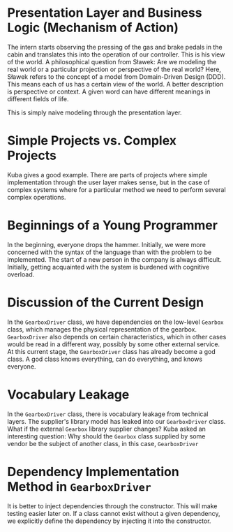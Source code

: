 # Presentation Layer and Business Logic (Mechanism of Action)

The intern starts observing the pressing of the gas and brake pedals in the cabin and translates this into the operation of our controller. This is his view of the world. A philosophical question from Sławek: Are we modeling the real world or a particular projection or perspective of the real world? Here, Sławek refers to the concept of a model from Domain-Driven Design (DDD). This means each of us has a certain view of the world. A better description is perspective or context. A given word can have different meanings in different fields of life.

This is simply naive modeling through the presentation layer.

# Simple Projects vs. Complex Projects

Kuba gives a good example. There are parts of projects where simple implementation through the user layer makes sense, but in the case of complex systems where for a particular method we need to perform several complex operations.

# Beginnings of a Young Programmer

In the beginning, everyone drops the hammer. Initially, we were more concerned with the syntax of the language than with the problem to be implemented. The start of a new person in the company is always difficult. Initially, getting acquainted with the system is burdened with cognitive overload.

# Discussion of the Current Design

In the `GearboxDriver` class, we have dependencies on the low-level `Gearbox` class, which manages the physical representation of the gearbox. `GearboxDriver` also depends on certain characteristics, which in other cases would be read in a different way, possibly by some other external service. At this current stage, the `GearboxDriver` class has already become a god class. A god class knows everything, can do everything, and knows everyone.

# Vocabulary Leakage

In the `GearboxDriver` class, there is vocabulary leakage from technical layers. The supplier's library model has leaked into our `GearboxDriver` class. What if the external `Gearbox` library supplier changes? Kuba asked an interesting question: Why should the `Gearbox` class supplied by some vendor be the subject of another class, in this case, `GearboxDriver`

# Dependency Implementation Method in `GearboxDriver`

It is better to inject dependencies through the constructor. This will make testing easier later on. If a class cannot exist without a given dependency, we explicitly define the dependency by injecting it into the constructor.
